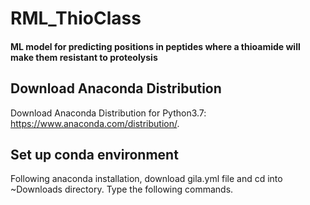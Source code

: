 # RML_ThioClass
#### ML model for predicting positions in peptides where a thioamide will make them resistant to proteolysis

## Download Anaconda Distribution

Download Anaconda Distribution for Python3.7: https://www.anaconda.com/distribution/.

## Set up conda environment

Following anaconda installation, download gila.yml file and cd into ~Downloads directory. Type the following commands.
